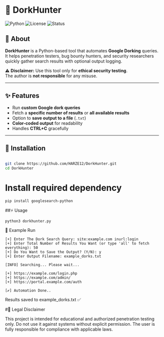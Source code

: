# 🔎 DorkHunter

![Python](https://img.shields.io/badge/python-3.x-blue.svg) 
![License](https://img.shields.io/badge/license-MIT-green.svg) 
![Status](https://img.shields.io/badge/status-active-brightgreen.svg)




## 📖 About
**DorkHunter** is a Python-based tool that automates **Google Dorking** queries.  
It helps penetration testers, bug bounty hunters, and security researchers quickly gather search results with optional output logging.  

⚠️ **Disclaimer:** Use this tool only for **ethical security testing**.  
The author is **not responsible** for any misuse.  

---

## ✨ Features
- Run **custom Google dork queries**  
- Fetch a **specific number of results** or **all available results**  
- Option to **save output to a file** (`.txt`)  
- **Color-coded output** for readability  
- Handles **CTRL+C** gracefully  

---

## 🚀 Installation
```bash

git clone https://github.com/HARZE12/DorkHunter.git
cd DorkHunter
```
# Install required dependency
```
pip install googlesearch-python
```
##⚡ Usage
```
python3 dorkhunter.py
```

📂 Example Run
```
[+] Enter The Dork Search Query: site:example.com inurl:login
[+] Enter Total Number of Results You Want (or type 'all' to fetch everything): 50
[+] Do You Want to Save the Output? (Y/N): y
[+] Enter Output Filename: example_dorks.txt

[INFO] Searching... Please wait...

[+] https://example.com/login.php
[+] https://example.com/admin/
[+] https://portal.example.com/auth

[✔] Automation Done..
```

Results saved to example_dorks.txt ✅


#📜 Legal Disclaimer

This project is intended for educational and authorized penetration testing only.
Do not use it against systems without explicit permission.
The user is fully responsible for compliance with applicable laws.

